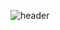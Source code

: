 ![header](https://capsule-render.vercel.app/api?type=waving&color=FAFA96&desc=20612%20석윤서&fontColor=000000&fontSize=100)
